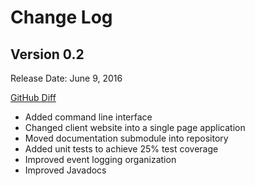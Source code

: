 # Change Log

## Version 0.2

Release Date: June 9, 2016

[GitHub Diff](https://github.com/ghorbanzade/sloth/compare/sloth-0.2...sloth-0.1)

* Added command line interface
* Changed client website into a single page application
* Moved documentation submodule into repository
* Added unit tests to achieve 25% test coverage
* Improved event logging organization
* Improved Javadocs
